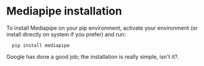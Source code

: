 
# Mediapipe installation

To install Mediapipe on your pip environment, activate your environment (or install directly on system if you prefer) and run:
``` commandline
  pip install mediapipe
```
Google has done a good job; the installation is really simple, isn't it?.
